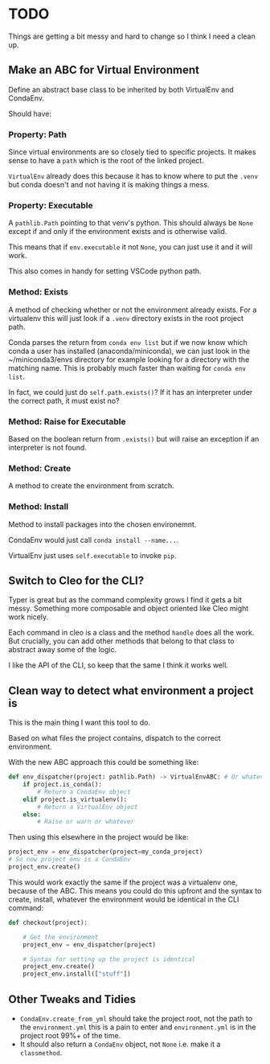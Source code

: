# TODO

Things are getting a bit messy and hard to change so I think I need a clean up.

## Make an ABC for Virtual Environment

Define an abstract base class to be inherited by both VirtualEnv and CondaEnv.

Should have:

### Property: Path

Since virtual environments are so closely tied to specific projects. It makes sense to have a `path` which is the root of the linked project.

`VirtualEnv` already does this because it has to know where to put the `.venv` but conda doesn't and not having it is making things a mess.

### Property: Executable

A `pathlib.Path` pointing to that venv's python. This should always be `None` except if and only if the environment exists and is otherwise valid.

This means that if `env.executable` it not `None`, you can just use it and it will work.

This also comes in handy for setting VSCode python path.

### Method: Exists

A method of checking whether or not the environment already exists. For a virtualenv this will just look if a `.venv` directory exists in the root project path.

Conda parses the return from `conda env list` but if we now know which conda a user has installed (anaconda/miniconda), we can just look in the ~/miniconda3/envs directory for example looking for a directory with the matching name. This is probably much faster than waiting for `conda env list`.

In fact, we could just do `self.path.exists()`? If it has an interpreter under the correct path, it must exist no?

### Method: Raise for Executable

Based on the boolean return from `.exists()` but will raise an exception if an interpreter is not found.

### Method: Create

A method to create the environment from scratch.

### Method: Install

Method to install packages into the chosen environemnt.

CondaEnv would just call `conda install --name...`.

VirtualEnv just uses `self.executable` to invoke `pip`.

## Switch to Cleo for the CLI?

Typer is great but as the command complexity grows I find it gets a bit messy. Something more composable and object oriented like Cleo might work nicely.

Each command in cleo is a class and the method `handle` does all the work. But crucially, you can add other methods that belong to that class to abstract away some of the logic.

I like the API of the CLI, so keep that the same I think it works well.

## Clean way to detect what environment a project is

This is the main thing I want this tool to do.

Based on what files the project contains, dispatch to the correct environment.

With the new ABC approach this could be something like:

```python
def env_dispatcher(project: pathlib.Path) -> VirtualEnvABC: # Or whatever its called
    if project.is_conda():
        # Return a CondaEnv object
    elif project.is_virtualenv():
        # Return a VirtualEnv object
    else:
        # Raise or warn or whatever
```

Then using this elsewhere in the project would be like:

```python
project_env = env_dispatcher(project=my_conda_project)
# So now project_env is a CondaEnv
project_env.create()
```

This would work exactly the same if the project was a virtualenv one, because of the ABC. This means you could do this upfront and the syntax to create, install, whatever the environment would be identical in the CLI command:

```python
def checkout(project):

    # Get the environment
    project_env = env_dispatcher(project)

    # Syntax for setting up the project is identical
    project_env.create()
    project_env.install(["stuff"])
```

## Other Tweaks and Tidies

* `CondaEnv.create_from_yml` should take the project root, not the path to the `environment.yml` this is a pain to enter and `environment.yml` is in the project root 99%+ of the time.
* It should also return a `CondaEnv` object, not `None` i.e. make it a `classmethod`.
